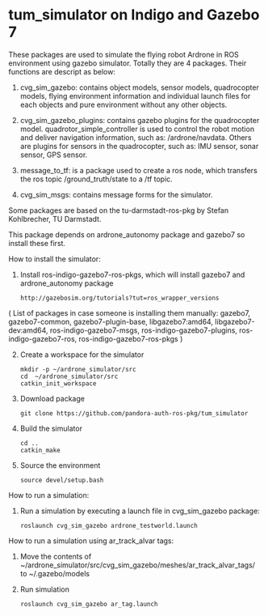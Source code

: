 tum_simulator on Indigo and Gazebo 7
=============

These packages are used to simulate the flying robot Ardrone in ROS environment using gazebo simulator. Totally they are 4 packages. Their functions are descript as below:

1. cvg_sim_gazebo: contains object models, sensor models, quadrocopter models, flying environment information and individual launch files for each objects and pure environment without any other objects.

2. cvg_sim_gazebo_plugins: contains gazebo plugins for the quadrocopter model. quadrotor_simple_controller is used to control the robot motion and deliver navigation information, such as: /ardrone/navdata. Others are plugins for sensors in the quadrocopter, such as: IMU sensor, sonar sensor, GPS sensor.

3. message_to_tf: is a package used to create a ros node, which transfers the ros topic /ground_truth/state to a /tf topic.

4. cvg_sim_msgs: contains message forms for the simulator.

Some packages are based on the tu-darmstadt-ros-pkg by Stefan Kohlbrecher, TU Darmstadt.

This package depends on ardrone_autonomy package and gazebo7 so install these first.

How to install the simulator:

1. Install ros-indigo-gazebo7-ros-pkgs, which will install gazebo7 and ardrone_autonomy package

    ```
    http://gazebosim.org/tutorials?tut=ros_wrapper_versions

    ```

( List of packages in case someone is installing them manually:
gazebo7, gazebo7-common, gazebo7-plugin-base, libgazebo7:amd64, 
libgazebo7-dev:amd64, ros-indigo-gazebo7-msgs, ros-indigo-gazebo7-plugins, 
ros-indigo-gazebo7-ros, ros-indigo-gazebo7-ros-pkgs )


2. Create a workspace for the simulator

    ```
    mkdir -p ~/ardrone_simulator/src
    cd  ~/ardrone_simulator/src
    catkin_init_workspace
    ```
3. Download package

    ```
    git clone https://github.com/pandora-auth-ros-pkg/tum_simulator
    ```
4. Build the simulator

    ```
    cd ..
    catkin_make
    ```
5. Source the environment

    ```
    source devel/setup.bash
    ```
How to run a simulation:

1. Run a simulation by executing a launch file in cvg_sim_gazebo package:

    ```
    roslaunch cvg_sim_gazebo ardrone_testworld.launch
    ```

How to run a simulation using ar_track_alvar tags:

1. Move the contents of  ~/ardrone_simulator/src/cvg_sim_gazebo/meshes/ar_track_alvar_tags/ to  ~/.gazebo/models

2. Run simulation

    ```
    roslaunch cvg_sim_gazebo ar_tag.launch
    ```
